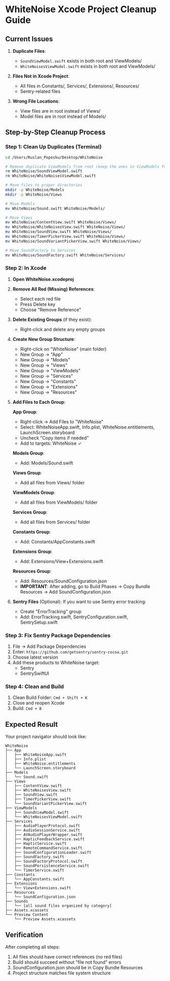# WhiteNoise Xcode Project Cleanup Guide

## Current Issues

1. **Duplicate Files**:
   - `SoundViewModel.swift` exists in both root and ViewModels/
   - `WhiteNoisesViewModel.swift` exists in both root and ViewModels/

2. **Files Not in Xcode Project**:
   - All files in Constants/, Services/, Extensions/, Resources/
   - Sentry-related files

3. **Wrong File Locations**:
   - View files are in root instead of Views/
   - Model files are in root instead of Models/

## Step-by-Step Cleanup Process

### Step 1: Clean Up Duplicates (Terminal)
```bash
cd /Users/Ruslan_Popesku/Desktop/WhiteNoise

# Remove duplicate ViewModels from root (keep the ones in ViewModels folder)
rm WhiteNoise/SoundViewModel.swift
rm WhiteNoise/WhiteNoisesViewModel.swift

# Move files to proper directories
mkdir -p WhiteNoise/Models
mkdir -p WhiteNoise/Views

# Move Models
mv WhiteNoise/Sound.swift WhiteNoise/Models/

# Move Views
mv WhiteNoise/ContentView.swift WhiteNoise/Views/
mv WhiteNoise/WhiteNoisesView.swift WhiteNoise/Views/
mv WhiteNoise/SoundView.swift WhiteNoise/Views/
mv WhiteNoise/TimerPickerView.swift WhiteNoise/Views/
mv WhiteNoise/SoundVariantPickerView.swift WhiteNoise/Views/

# Move SoundFactory to Services
mv WhiteNoise/SoundFactory.swift WhiteNoise/Services/
```

### Step 2: In Xcode

1. **Open WhiteNoise.xcodeproj**

2. **Remove All Red (Missing) References**:
   - Select each red file
   - Press Delete key
   - Choose "Remove Reference"

3. **Delete Existing Groups** (if they exist):
   - Right-click and delete any empty groups

4. **Create New Group Structure**:
   - Right-click on "WhiteNoise" (main folder)
   - New Group → "App"
   - New Group → "Models"
   - New Group → "Views"
   - New Group → "ViewModels"
   - New Group → "Services"
   - New Group → "Constants"
   - New Group → "Extensions"
   - New Group → "Resources"

5. **Add Files to Each Group**:

   **App Group**:
   - Right-click → Add Files to "WhiteNoise"
   - Select: WhiteNoiseApp.swift, Info.plist, WhiteNoise.entitlements, LaunchScreen.storyboard
   - Uncheck "Copy items if needed"
   - Add to targets: WhiteNoise ✓

   **Models Group**:
   - Add: Models/Sound.swift

   **Views Group**:
   - Add all files from Views/ folder

   **ViewModels Group**:
   - Add all files from ViewModels/ folder

   **Services Group**:
   - Add all files from Services/ folder

   **Constants Group**:
   - Add: Constants/AppConstants.swift

   **Extensions Group**:
   - Add: Extensions/View+Extensions.swift

   **Resources Group**:
   - Add: Resources/SoundConfiguration.json
   - **IMPORTANT**: After adding, go to Build Phases → Copy Bundle Resources → Add SoundConfiguration.json

6. **Sentry Files** (Optional):
   If you want to use Sentry error tracking:
   - Create "ErrorTracking" group
   - Add: ErrorTracking.swift, SentryConfiguration.swift, SentrySetup.swift

### Step 3: Fix Sentry Package Dependencies

1. File → Add Package Dependencies
2. Enter: `https://github.com/getsentry/sentry-cocoa.git`
3. Choose latest version
4. Add these products to WhiteNoise target:
   - Sentry
   - SentrySwiftUI

### Step 4: Clean and Build

1. Clean Build Folder: `Cmd + Shift + K`
2. Close and reopen Xcode
3. Build: `Cmd + B`

## Expected Result

Your project navigator should look like:
```
WhiteNoise
├── App
│   ├── WhiteNoiseApp.swift
│   ├── Info.plist
│   ├── WhiteNoise.entitlements
│   └── LaunchScreen.storyboard
├── Models
│   └── Sound.swift
├── Views
│   ├── ContentView.swift
│   ├── WhiteNoisesView.swift
│   ├── SoundView.swift
│   ├── TimerPickerView.swift
│   └── SoundVariantPickerView.swift
├── ViewModels
│   ├── SoundViewModel.swift
│   └── WhiteNoisesViewModel.swift
├── Services
│   ├── AudioPlayerProtocol.swift
│   ├── AudioSessionService.swift
│   ├── AVAudioPlayerWrapper.swift
│   ├── HapticFeedbackService.swift
│   ├── HapticService.swift
│   ├── RemoteCommandService.swift
│   ├── SoundConfigurationLoader.swift
│   ├── SoundFactory.swift
│   ├── SoundFactoryProtocol.swift
│   ├── SoundPersistenceService.swift
│   └── TimerService.swift
├── Constants
│   └── AppConstants.swift
├── Extensions
│   └── View+Extensions.swift
├── Resources
│   └── SoundConfiguration.json
├── Sounds
│   └── [all sound files organized by category]
├── Assets.xcassets
└── Preview Content
    └── Preview Assets.xcassets
```

## Verification

After completing all steps:
1. All files should have correct references (no red files)
2. Build should succeed without "file not found" errors
3. SoundConfiguration.json should be in Copy Bundle Resources
4. Project structure matches file system structure